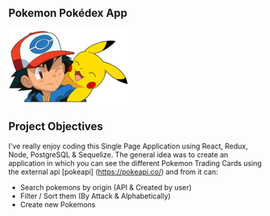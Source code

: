 ## Pokemon Pokédex App 

<p align="left">
  <img height="150" src="./pokemon.png" />
</p>

## Project Objectives

I've really enjoy coding this Single Page Application using React, Redux, Node, PostgreSQL & Sequelize.
The general idea was to create an application in which you can see the different Pokemon Trading Cards using the external api [pokeapi] (https://pokeapi.co/) and from it can:

   - Search pokemons by origin (API & Created by user)
   - Filter / Sort them (By Attack & Alphabetically)
   - Create new Pokemons 

